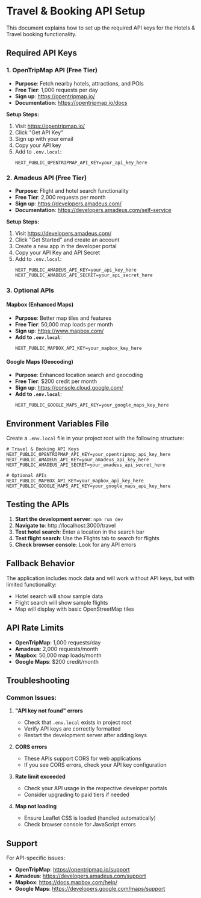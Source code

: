 # Travel & Booking API Setup

This document explains how to set up the required API keys for the Hotels & Travel booking functionality.

## Required API Keys

### 1. OpenTripMap API (Free Tier)
- **Purpose**: Fetch nearby hotels, attractions, and POIs
- **Free Tier**: 1,000 requests per day
- **Sign up**: https://opentripmap.io/
- **Documentation**: https://opentripmap.io/docs

**Setup Steps:**
1. Visit https://opentripmap.io/
2. Click "Get API Key"
3. Sign up with your email
4. Copy your API key
5. Add to `.env.local`:
   ```
   NEXT_PUBLIC_OPENTRIPMAP_API_KEY=your_api_key_here
   ```

### 2. Amadeus API (Free Tier)
- **Purpose**: Flight and hotel search functionality
- **Free Tier**: 2,000 requests per month
- **Sign up**: https://developers.amadeus.com/
- **Documentation**: https://developers.amadeus.com/self-service

**Setup Steps:**
1. Visit https://developers.amadeus.com/
2. Click "Get Started" and create an account
3. Create a new app in the developer portal
4. Copy your API Key and API Secret
5. Add to `.env.local`:
   ```
   NEXT_PUBLIC_AMADEUS_API_KEY=your_api_key_here
   NEXT_PUBLIC_AMADEUS_API_SECRET=your_api_secret_here
   ```

### 3. Optional APIs

#### Mapbox (Enhanced Maps)
- **Purpose**: Better map tiles and features
- **Free Tier**: 50,000 map loads per month
- **Sign up**: https://www.mapbox.com/
- **Add to `.env.local`**:
  ```
  NEXT_PUBLIC_MAPBOX_API_KEY=your_mapbox_key_here
  ```

#### Google Maps (Geocoding)
- **Purpose**: Enhanced location search and geocoding
- **Free Tier**: $200 credit per month
- **Sign up**: https://console.cloud.google.com/
- **Add to `.env.local`**:
  ```
  NEXT_PUBLIC_GOOGLE_MAPS_API_KEY=your_google_maps_key_here
  ```

## Environment Variables File

Create a `.env.local` file in your project root with the following structure:

```env
# Travel & Booking API Keys
NEXT_PUBLIC_OPENTRIPMAP_API_KEY=your_opentripmap_api_key_here
NEXT_PUBLIC_AMADEUS_API_KEY=your_amadeus_api_key_here
NEXT_PUBLIC_AMADEUS_API_SECRET=your_amadeus_api_secret_here

# Optional APIs
NEXT_PUBLIC_MAPBOX_API_KEY=your_mapbox_api_key_here
NEXT_PUBLIC_GOOGLE_MAPS_API_KEY=your_google_maps_api_key_here
```

## Testing the APIs

1. **Start the development server**: `npm run dev`
2. **Navigate to**: http://localhost:3000/travel
3. **Test hotel search**: Enter a location in the search bar
4. **Test flight search**: Use the Flights tab to search for flights
5. **Check browser console**: Look for any API errors

## Fallback Behavior

The application includes mock data and will work without API keys, but with limited functionality:
- Hotel search will show sample data
- Flight search will show sample flights
- Map will display with basic OpenStreetMap tiles

## API Rate Limits

- **OpenTripMap**: 1,000 requests/day
- **Amadeus**: 2,000 requests/month
- **Mapbox**: 50,000 map loads/month
- **Google Maps**: $200 credit/month

## Troubleshooting

### Common Issues:

1. **"API key not found" errors**
   - Check that `.env.local` exists in project root
   - Verify API keys are correctly formatted
   - Restart the development server after adding keys

2. **CORS errors**
   - These APIs support CORS for web applications
   - If you see CORS errors, check your API key configuration

3. **Rate limit exceeded**
   - Check your API usage in the respective developer portals
   - Consider upgrading to paid tiers if needed

4. **Map not loading**
   - Ensure Leaflet CSS is loaded (handled automatically)
   - Check browser console for JavaScript errors

## Support

For API-specific issues:
- **OpenTripMap**: https://opentripmap.io/support
- **Amadeus**: https://developers.amadeus.com/support
- **Mapbox**: https://docs.mapbox.com/help/
- **Google Maps**: https://developers.google.com/maps/support

